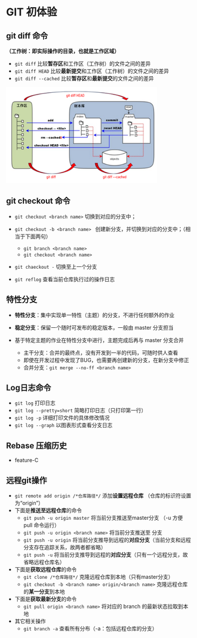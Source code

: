 # GIT 初体验



## git diff 命令

**（工作树：即实际操作的目录，也就是工作区域）**

- `git diff` 		比较**暂存区**和工作区（工作树）的文件之间的差异
- `git diff HEAD`            比较**最新提交**和工作区（工作树）的文件之间的差异
- `git diff --cached`       比较**暂存区**和**最新提交**的文件之间的差异

<img src="res\git diff示意图.jpg" alt="image-20231115113156984" style="zoom: 40%;" />

## git checkout 命令

- `git checkout <branch name>`  切换到对应的分支中；
- `git checkout -b <branch name> `  创建新分支，并切换到对应的分支中；（相当于下面两句）
  - `git branch <branch name>`
  - `git checkout <branch name>`

- `git chaeckout -`  切换至上一个分支

- `git reflog`  查看当前仓库执行过的操作日志



## 特性分支

- **特性分支**：集中实现单一特性（主题）的分支，不进行任何额外的作业

- **稳定分支**：保留一个随时可发布的稳定版本，一般由 master 分支担当

- 基于特定主题的作业在特性分支中进行，主题完成后再与 master 分支合并
  - 主干分支：合并的最终点，没有开发到一半的代码，可随时供人查看
  - 即使在开发过程中发现了BUG，也需要再创建新的分支，在新分支中修正
  - 合并分支：`git merge --no-ff <branch name>`



## Log日志命令

- `git log`  打印日志
- `git log --pretty=short`  简略打印日志（只打印第一行）
- `git log -p`  详细打印文件的具体修改情况
- `git log --graph`   以图表形式查看分支日志 



## Rebase 压缩历史

- feature-C



## 远程git操作

- `git remote add origin /*仓库路径*/`    添加**设置远程仓库** （仓库的标识符设置为“origin”）
- 下面是**推送至远程仓库**的命令
  - `git push -u origin master`    将当前分支推送至master分支 （-u 方便 pull 命令运行）
  - `git push -u origin <branch name>`    将当前分支推送至 <branch name> 分支
  - `git push -u origin`    将当前分支推导到远程的**对应分支**（当前分支和远程分支存在追踪关系，故两者都省略）
  - `git push -u`    将当前分支推导到远程的**对应分支**（只有一个远程分支，故省略远程仓库名）
- 下面是**获取远程仓库**的命令
  - `git clone /*仓库路径*/`     克隆远程仓库到本地（只有master分支）
  - `git checkout -b <branch name> origin/<branch name>`    克隆远程仓库的**某一分支**到本地
- 下面是**获取最新分支**的命令
  - `git pull origin <branch name>`    将对应的 branch 的最新状态拉取到本地
- 其它相关操作
  - `git branch -a`     查看所有分布（-a：包括远程仓库的分支）

